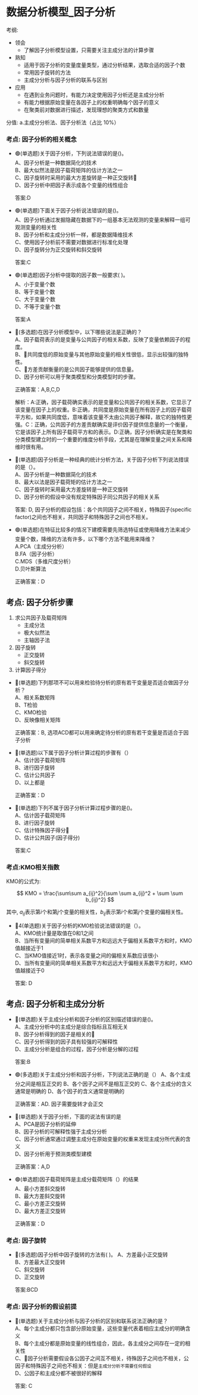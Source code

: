 # 数据分析模型_因子分析


考纲: 
- 领会
    - 了解因子分析模型设置，只需要关注主成分法的计算步骤
- 熟知
    - 适用于因子分析的变量度量类型，通过分析结果，选取合适的因子个数
    - 常用因子旋转的方法
    - 主成分分析与因子分析的联系与区别
- 应用
    - 在遇到业务问题时，有能力决定使用因子分析还是主成分分析
    - 有能力根据原始变量在各因子上的权重明确每个因子的意义
    - 在聚类前对数据进行描述，发现理想的聚类方式和数量

分值:
a.主成分分析法、因子分析法（占比 10%）




### 考点: 因子分析的相关概念
- 🟢(单选题)关于因子分析，下列说法错误的是()。  
    A、因子分析是一种数据简化的技术  
    B、最大似然法是因子载荷矩阵的估计方法之一  
    C、因子旋转时采用的最大方差旋转是一种正交旋转🔴  
    D、因子分析中把因子表示成各个变量的线性组合

    答案:D 


- 🟢(单选题)下面关于因子分析说法错误的是()。  
    A、因子分析通过发掘隐藏在数据下的一组基本无法观测的变量来解释一组可观测变量的相关性  
    B、因子分析和主成分分析一样，都是数据降维技术  
    C、使用因子分析前不需要对数据进行标准化处理  
    D、因子旋转分为正交旋转和斜交旋转

    答案:C 

- 🟢(单选题)因子分析中提取的因子数一般要求( )。  
    A、小于变量个数  
    B、等于变量个数  
    C、大于变量个数  
    D、不等于变量个数

    答案:A 


- 🔴(多选题)在因子分析模型中，以下哪些说法是正确的？  
    A、因子载荷表示的是变量与公共因子的相关系数，反映了变量依赖因子的程度。  
    B、🔴共同度低的原始变量与其他原始变量的相关性很低，显示出较强的独特性。  
    C、🔴方差贡献衡量的是公共因子能够提供的信息量。  
    D、因子分析可以用于聚类模型和分类模型时的步骤。

    正确答案：A,B,C,D

    解析：A:正确，因子载荷确实表示的是变量和公共因子的相关系数，它显示了该变量在因子上的权重。B:正确，共同度是原始变量在所有因子上的因子载荷平方和，如果共同度低，意味着该变量不太由公共因子解释，故它的独特性更强。C：正确，公共因子的方差贡献确实是评价因子提供信息量的一个衡量，它是该因子上所有因子载荷平方和的表示。D:正确，因子分析确实是在聚类和分类模型建立时的一个重要的维度分析手段，尤其是在理解变量之间关系和降维时很有用。

- 🔴(单选题)因子分析是一种经典的统计分析方法，关于因子分析下列说法措误的是（）。  
    A、因子分析是一种数据简化的技术  
    B、最大以法是因子载荷矩的估计方法之一  
    C、因子旋转时采用最大方差旋转是一种正交旋转  
    D、因子分析的假设中没有规定特殊因子同公共因子的相关关系

    答案: D, 因子分析的假设包括：各个共同因子之间不相关，特殊因子(specific factor)之间也不相关，共同因子和特殊因子之间也不相关。


- 🟢(单选题)在特征比较多的情况下建模需要先筛选特征或使用降维方法来减少变量个数，降维的方法有许多，以下哪个方法不能用来降维？  
    A.PCA（主成分分析）  
    B.FA（因子分析）  
    C.MDS（多维尺度分析）  
    D.贝叶斯算法  
    
    正确答案：D




## 考点: 因子分析步骤

1. 求公共因子及载荷矩阵
    - 主成分法
    - 极大似然法
    - 主轴因子法
2. 因子旋转
    - 正交旋转
    - 斜交旋转
3. 计算因子得分


- 🔴(单选题)下列那项不可以用来检验待分析的原有若干变量是否适合做因子分析？  
    A、相关系数矩阵  
    B、T检验  
    C、KMO检验  
    D、反映像相关矩阵

    正确答案：B, 选项ACD都可以用来确定待分析的原有若干变量是否适合于因子分析


- 🔴(单选题)以下属于因子分析计算过程的步骤有（）  
    A、估计因子载荷矩阵  
    B、进行因子旋转  
    C、估计公共因子  
    D、以上都是

    正确答案：D

- 🔴(单选题)下列不属于因子分析计算过程步骤的是()。  
    A、估计因子载荷矩阵  
    B、进行因子旋转  
    C、估计特殊因子得分🔴  
    D、估计公共因子(因子得分)   

    答案:C 

### 考点:KMO相关指数

KMO的公式为:

$$
KMO = \frac{\sum\sum a_{ij}^2}{\sum \sum a_{ij}^2 + \sum \sum b_{ij}^2}
$$

其中, $a_{ij}$表示第$i$个和第$j$个变量的相关性，$b_{ij}$表示第$i$个和第$j$个变量的偏相关性。

- 🔴4(单选题)关于因子分析的KM0检验说法错误的是（）。  
    A、KMO统计量是取值在0和1之间  
    B、当所有变量间的简单相关系数平方和远远大于偏相关系数平方和时，KMO值越接近于1  
    C、当KMO值接近1时，表示各变量之间的偏相关系数应该很小  
    D、当所有变量间的简单相关系数平方和远远大于偏相关系数平方和时，KMO值越接近于0

    答案: D


## 考点: 因子分析和主成分分析

- 🔴(单选题)关于主成分分析和因子分析的区别描述错误的是()。  
    A、主成分分析中的主成分是综合指标且互相无关  
    B、因子分析得到的因子是相关的🔴  
    C、因子分析得到的因子具有较强的可解释性  
    D、主成分分析是组合的过程，因子分析是分解的过程

    答案:B 

- 🟢(多选题)关于主成分分析和因子分析，下列说法正确的是（）
    A、各个主成分之间是相互正交的
    B、各个因子之间不是相互正交的
    C、各个主成分的含义通常是明确的
    D、各个因子的含义通常是明确的

    正确答案：AD. 因子需要旋转才会正交

- 🔴(单选题)关于因子分析，下面的说法有误的是  
    A、PCA是因子分析的延伸  
    B、因子分析的可解释性强于主成分分析  
    C、因子分析通常通过调整主成分在原始变量的权重来发现主成分所代表的含义  
    D、因子分析用于预测类模型建模

    正确答案：A,D

- 🟢(单选题)因子载荷矩阵是主成分载荷矩阵（）的结果  
    A、最小方差斜交旋转  
    B、最大方差斜交旋转  
    C、最小方差正交旋转  
    D、最大方差正交旋转

    正确答案：D

### 考点: 因子旋转
- 🔴(多选题)因子分析中因子旋转的方法有( )。
    A、方差最小正交旋转  
    B、方差最大正交旋转  
    C、斜交旋转  
    D、正交旋转

    答案:BCD 


### 考点: 因子分析的假设前提

- 🔴(单选题)关于主成分分析与因子分析的区别和联系说法正确的是？  
    A、每个主成分都只包含部分原始变量，这些变量代表着相应主成分的明确含义  
    B、每个主成分都是原始变量的线性组合，因此，各主成分之间存在一定的相关性  
    C、🔴因子分析需要假设各公因子之间互不相关，待殊因子之间也不相关，公因子和特殊因子之间也不相关：但是`主成分分析不需要任何假设`  
    D、公因子和主成分都不被很好的解释

    答案: C
